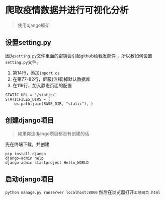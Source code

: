 # 爬取疫情数据并进行可视化分析

> 使用django框架

## 设置setting.py

因为`setting.py`文件里面的密钥会引起github给我发邮件 ，所以教如何设置`setting.py`文件。

1. 第14行，添加`import os`
2. 在第77-82行，屏蔽(注释)掉默认数据库
3. 在119行，加入静态页面的配置

```
STATIC_URL = '/static/'
STATICFILES_DIRS = (
    os.path.join(BASE_DIR, "static"), )
```

## 创建django项目

> 如果你连django项目都没有创建的话

先在终端下载，并创建

```
pip install django
django-admin help
django-admin startproject Hello_WORLD
```

## 启动django项目

```python manage.py runserver localhost:8000```
然后在浏览器打开`汇总网页.html`